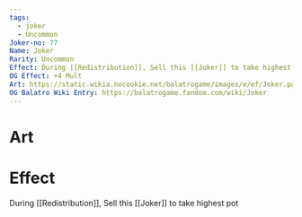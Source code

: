 ```yaml
---
tags:
  - joker
  - Uncommon
Joker-no: 77
Name: Joker
Rarity: Uncommon
Effect: During [[Redistribution]], Sell this [[Joker]] to take highest pot
OG Effect: +4 Mult
Art: https://static.wikia.nocookie.net/balatrogame/images/e/ef/Joker.png/revision/latest?cb=20230925003651
OG Balatro Wiki Entry: https://balatrogame.fandom.com/wiki/Joker
---
```

# Art
# Effect
During [[Redistribution]], Sell this [[Joker]] to take highest pot